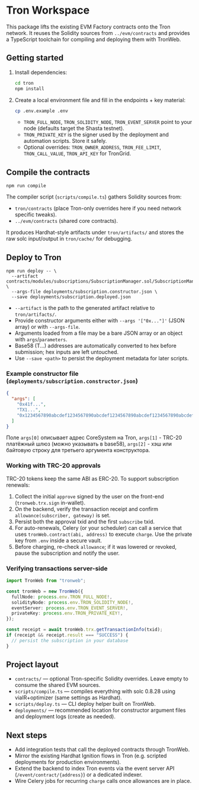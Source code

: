 ﻿# Tron Workspace

This package lifts the existing EVM Factory contracts onto the Tron network. It reuses the Solidity sources from `../evm/contracts` and provides a TypeScript toolchain for compiling and deploying them with TronWeb.

## Getting started

1. Install dependencies:
   ```bash
   cd tron
   npm install
   ```
2. Create a local environment file and fill in the endpoints + key material:
   ```bash
   cp .env.example .env
   ```
   - `TRON_FULL_NODE`, `TRON_SOLIDITY_NODE`, `TRON_EVENT_SERVER` point to your node (defaults target the Shasta testnet).
   - `TRON_PRIVATE_KEY` is the signer used by the deployment and automation scripts. Store it safely.
   - Optional overrides: `TRON_OWNER_ADDRESS`, `TRON_FEE_LIMIT`, `TRON_CALL_VALUE`, `TRON_API_KEY` for TronGrid.

## Compile the contracts

```
npm run compile
```

The compiler script (`scripts/compile.ts`) gathers Solidity sources from:
- `tron/contracts` (place Tron-only overrides here if you need network specific tweaks).
- `../evm/contracts` (shared core contracts).

It produces Hardhat-style artifacts under `tron/artifacts/` and stores the raw solc input/output in `tron/cache/` for debugging.

## Deploy to Tron

```
npm run deploy -- \
  --artifact contracts/modules/subscriptions/SubscriptionManager.sol/SubscriptionManager.json \
  --args-file deployments/subscription.constructor.json \
  --save deployments/subscription.deployed.json
```

- `--artifact` is the path to the generated artifact relative to `tron/artifacts/`.
- Provide constructor arguments either with `--args '["0x..."]'` (JSON array) or with `--args-file`.
- Arguments loaded from a file may be a bare JSON array or an object with `args`/`parameters`.
- Base58 (T...) addresses are automatically converted to hex before submission; hex inputs are left untouched.
- Use `--save <path>` to persist the deployment metadata for later scripts.

### Example constructor file (`deployments/subscription.constructor.json`)
```json
{
  "args": [
    "0x41f...",
    "TX1...",
    "0x1234567890abcdef1234567890abcdef1234567890abcdef1234567890abcdef"
  ]
}
```

Поле `args[0]` описывает адрес CoreSystem на Tron, `args[1]` - TRC-20 платёжный шлюз (можно указывать в base58), `args[2]` - хэш или байтовую строку для третьего аргумента конструктора.

### Working with TRC-20 approvals

TRC-20 tokens keep the same ABI as ERC-20. To support subscription renewals:
1. Collect the initial `approve` signed by the user on the front-end (`tronweb.trx.sign` in-wallet).
2. On the backend, verify the transaction receipt and confirm `allowance(subscriber, gateway)` is set.
3. Persist both the approval txid and the first `subscribe` txid.
4. For auto-renewals, Celery (or your scheduler) can call a service that uses `tronWeb.contract(abi, address)` to execute `charge`. Use the private key from `.env` inside a secure vault.
5. Before charging, re-check `allowance`; if it was lowered or revoked, pause the subscription and notify the user.

### Verifying transactions server-side

```ts
import TronWeb from "tronweb";

const tronWeb = new TronWeb({
  fullNode: process.env.TRON_FULL_NODE!,
  solidityNode: process.env.TRON_SOLIDITY_NODE!,
  eventServer: process.env.TRON_EVENT_SERVER!,
  privateKey: process.env.TRON_PRIVATE_KEY!,
});

const receipt = await tronWeb.trx.getTransactionInfo(txid);
if (receipt && receipt.result === "SUCCESS") {
  // persist the subscription in your database
}
```

## Project layout

- `contracts/` — optional Tron-specific Solidity overrides. Leave empty to consume the shared EVM sources.
- `scripts/compile.ts` — compiles everything with solc 0.8.28 using viaIR+optimizer (same settings as Hardhat).
- `scripts/deploy.ts` — CLI deploy helper built on TronWeb.
- `deployments/` — recommended location for constructor argument files and deployment logs (create as needed).

## Next steps

- Add integration tests that call the deployed contracts through TronWeb.
- Mirror the existing Hardhat Ignition flows in Tron (e.g. scripted deployments for production environments).
- Extend the backend to index Tron events via the event server API (`/event/contract/{address}`) or a dedicated indexer.
- Wire Celery jobs for recurring `charge` calls once allowances are in place.
